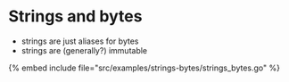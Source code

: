 # Strings and bytes

* strings are just aliases for bytes
* strings are (generally?) immutable

{% embed include file="src/examples/strings-bytes/strings_bytes.go" %}


